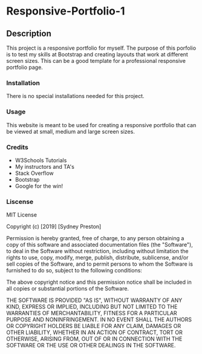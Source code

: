 # Responsive-Portfolio-1

## Description
  This project is a responsive portfolio for myself. The purpose of this porfolio is to test my skills at Bootstrap and creating layouts that work at different screen sizes. This can be a good template for a professional responsive portfolio page. 
  
  
### Installation
  There is no special installations needed for this project.
  
  
### Usage
  This website is meant to be used for creating a responsive portfolio that can be viewed at small, medium and large screen sizes.
  
### Credits
  * W3Schools Tutorials
  * My instructors and TA's
  * Stack Overflow
  * Bootstrap
  * Google for the win!
  
### Liscense

MIT License

Copyright (c) [2019] [Sydney Preston]

Permission is hereby granted, free of charge, to any person obtaining a copy
of this software and associated documentation files (the "Software"), to deal
in the Software without restriction, including without limitation the rights
to use, copy, modify, merge, publish, distribute, sublicense, and/or sell
copies of the Software, and to permit persons to whom the Software is
furnished to do so, subject to the following conditions:

The above copyright notice and this permission notice shall be included in all
copies or substantial portions of the Software.

THE SOFTWARE IS PROVIDED "AS IS", WITHOUT WARRANTY OF ANY KIND, EXPRESS OR
IMPLIED, INCLUDING BUT NOT LIMITED TO THE WARRANTIES OF MERCHANTABILITY,
FITNESS FOR A PARTICULAR PURPOSE AND NONINFRINGEMENT. IN NO EVENT SHALL THE
AUTHORS OR COPYRIGHT HOLDERS BE LIABLE FOR ANY CLAIM, DAMAGES OR OTHER
LIABILITY, WHETHER IN AN ACTION OF CONTRACT, TORT OR OTHERWISE, ARISING FROM,
OUT OF OR IN CONNECTION WITH THE SOFTWARE OR THE USE OR OTHER DEALINGS IN THE
SOFTWARE.
